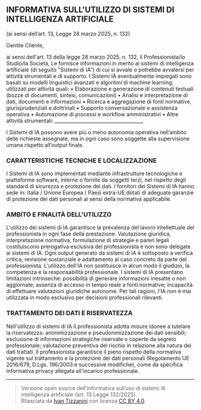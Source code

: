 ## INFORMATIVA SULL'UTILIZZO DI SISTEMI DI INTELLIGENZA ARTIFICIALE  
(ai sensi dell’art. 13, Legge 28 marzo 2025, n. 132)

Gentile Cliente,

ai sensi dell'art. 13 della legge 28 marzo 2025, n. 132, il Professionista/lo Studio/la Società, Le fornisce informazioni in merito ai sistemi di intelligenza artificiale (di seguito "Sistemi di IA") di cui si avvale o potrebbe avvalersi per attività strumentali e di supporto.
I Sistemi IA eventualmente impiegati sono basati su modelli linguistici avanzati e algoritmi di machine learning, utilizzati per attività quali:
•	Elaborazione e generazione di contenuti testuali (bozze di documenti, sintesi, comunicazioni)
•	Analisi e interpretazione di dati, documenti e informazioni
•	Ricerca e aggregazione di fonti normative, giurisprudenziali e dottrinali
•	Supporto conversazionale e assistenza operativa
•	Automazione di processi e workflow amministrativi
•	Altre attività strumentali: _____________________________________

I Sistemi di IA possono avere più o meno autonomia operativa nell’ambito delle richieste assegnate, ma in ogni caso sono soggette alla supervisione umana rispetto all’output finale.

### CARATTERISTICHE TECNICHE E LOCALIZZAZIONE
I Sistemi di IA sono implementati mediante infrastrutture tecnologiche e piattaforme software, interne o fornite da soggetti terzi, nel rispetto degli standard di sicurezza e protezione dei dati.
I fornitori dei Sistemi di IA hanno sede in: Italia / Unione Europea / Paesi extra-UE dotati di adeguate garanzie di protezione dei dati personali ai sensi della normativa applicabile.

### AMBITO E FINALITÀ DELL'UTILIZZO
L'utilizzo dei sistemi di IA garantisce la prevalenza del lavoro intellettuale del professionista in ogni fase della prestazione. Valutazione giuridica, interpretazione normativa, formulazione di strategie e pareri legali costituiscono prerogativa esclusiva del professionista e non sono delegate ai sistemi di IA.
Ogni output generato da sistemi di IA è sottoposto a verifica critica, revisione sostanziale e adattamento al caso concreto da parte del professionista. L'utilizzo dell'IA non sostituisce in alcun modo il giudizio, la competenza e la responsabilità professionale.
I sistemi di IA presentano limitazioni intrinseche: possibilità di generare informazioni inesatte o non aggiornate; assenza di accesso in tempo reale a fonti normative; incapacità di effettuare valutazioni giuridiche autonome. Per tali ragioni, l'IA non è mai utilizzata in modo esclusivo per decisioni professionali rilevanti.

### TRATTAMENTO DEI DATI E RISERVATEZZA
Nell'utilizzo di sistemi di IA il professionista adotta misure idonee a tutelare la riservatezza: anonimizzazione e pseudonimizzazione dei dati sensibili; esclusione di informazioni strategiche riservate o coperte da segreto professionale; valutazione preventiva del rischio in relazione alla natura dei dati trattati.
Il professionista garantisce il pieno rispetto della normativa vigente sul trattamento e la protezione dei dati personali (Regolamento UE 2016/679, D.Lgs. 196/2003 e successive modifiche), come da specifica informativa privacy allegata all'incarico professionale.

---

> Versione open source dell’informativa sull’uso di sistemi di intelligenza artificiale (art. 13 Legge 132/2025).  
> Rilasciata da [Ivan Tizzanini](https://github.com/) con licenza [CC BY 4.0](https://creativecommons.org/licenses/by/4.0/).
